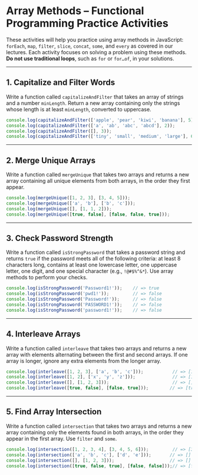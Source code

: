 # Array Methods – Functional Programming Practice Activities

These activities will help you practice using array methods in JavaScript: `forEach`, `map`, `filter`, `slice`, `concat`, `some`, and `every` as covered in our lectures. Each activity focuses on solving a problem using these methods. **Do not use traditional loops**, such as `for` or `for…of`, in your solutions.

---

## 1. Capitalize and Filter Words

Write a function called `capitalizeAndFilter` that takes an array of strings and a number `minLength`. Return a new array containing only the strings whose length is at least `minLength`, converted to uppercase.

```js
console.log(capitalizeAndFilter(['apple', 'pear', 'kiwi', 'banana'], 5));    // => ['APPLE', 'BANANA']
console.log(capitalizeAndFilter(['a', 'ab', 'abc', 'abcd'], 2));             // => ['AB', 'ABC', 'ABCD']
console.log(capitalizeAndFilter([], 3));                                     // => []
console.log(capitalizeAndFilter(['tiny', 'small', 'medium', 'large'], 6));   // => ['MEDIUM', 'LARGE']
```

---

## 2. Merge Unique Arrays

Write a function called `mergeUnique` that takes two arrays and returns a new array containing all unique elements from both arrays, in the order they first appear.

```js
console.log(mergeUnique([1, 2, 3], [3, 4, 5]));                             // => [1, 2, 3, 4, 5]
console.log(mergeUnique(['a', 'b'], ['b', 'c']));                           // => ['a', 'b', 'c']
console.log(mergeUnique([], [1, 1, 2]));                                    // => [1, 2]
console.log(mergeUnique([true, false], [false, false, true]));             // => [true, false]
```

---

## 3. Check Password Strength

Write a function called `isStrongPassword` that takes a password string and returns `true` if the password meets all of the following criteria: at least 8 characters long, contains at least one lowercase letter, one uppercase letter, one digit, and one special character (e.g., `!@#$%^&*`). Use array methods to perform your checks.

```js
console.log(isStrongPassword('Password1!'));    // => true
console.log(isStrongPassword('pwd1!'));         // => false
console.log(isStrongPassword('Password!'));     // => false
console.log(isStrongPassword('PASSWORD1!'));    // => false
console.log(isStrongPassword('password1!'));    // => false
```

---

## 4. Interleave Arrays

Write a function called `interleave` that takes two arrays and returns a new array with elements alternating between the first and second arrays. If one array is longer, ignore any extra elements from the longer array.

```js
console.log(interleave([1, 2, 3], ['a', 'b', 'c']));           // => [1, 'a', 2, 'b', 3, 'c']
console.log(interleave([1, 2], ['x', 'y', 'z']));              // => [1, 'x', 2, 'y']
console.log(interleave([], [1, 2, 3]));                        // => []
console.log(interleave([true, false], [false, true]));        // => [true, false, false, true]
```

---

## 5. Find Array Intersection

Write a function called `intersection` that takes two arrays and returns a new array containing only the elements found in both arrays, in the order they appear in the first array. Use `filter` and `some`.

```js
console.log(intersection([1, 2, 3, 4], [3, 4, 5, 6]));         // => [3, 4]
console.log(intersection(['a', 'b', 'c'], ['d', 'e']));       // => []
console.log(intersection([], [1, 2, 3]));                     // => []
console.log(intersection([true, false, true], [false, false]));// => [false]
```
